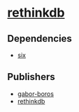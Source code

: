 # [rethinkdb](https://pypi.org/project/rethinkdb)

## Dependencies
- [six](packages/s/six.md)



## Publishers
- [gabor-boros](https://pypi.org/user/gabor-boros)
- [rethinkdb](https://pypi.org/user/rethinkdb)


